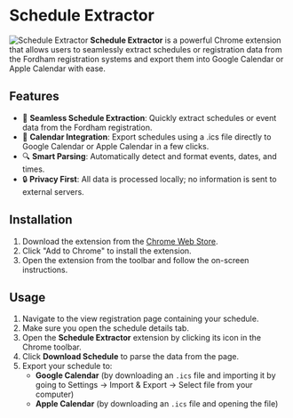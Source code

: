 # Schedule Extractor

![Schedule Extractor](https://github.com/user-attachments/assets/316abebc-0b2c-419a-b6bb-a29118ce40b6)
**Schedule Extractor** is a powerful Chrome extension that allows users to seamlessly extract schedules or registration data from the Fordham registration systems and export them into Google Calendar or Apple Calendar with ease.


## Features

- 📅 **Seamless Schedule Extraction**: Quickly extract schedules or event data from the Fordham registration.
- 🚀 **Calendar Integration**: Export schedules using a .ics file directly to Google Calendar or Apple Calendar in a few clicks.
- 🔍 **Smart Parsing**: Automatically detect and format events, dates, and times.
- 🔒 **Privacy First**: All data is processed locally; no information is sent to external servers.

## Installation

1. Download the extension from the [Chrome Web Store](https://chromewebstore.google.com/detail/schedule-extractor/hfcpdjjbionnigjlbkkacnphkkoifmai?authuser=0&hl=en).
2. Click "Add to Chrome" to install the extension.
3. Open the extension from the toolbar and follow the on-screen instructions.

## Usage

1. Navigate to the view registration page containing your schedule.
2. Make sure you open the schedule details tab.
3. Open the **Schedule Extractor** extension by clicking its icon in the Chrome toolbar.
4. Click **Download Schedule** to parse the data from the page.
6. Export your schedule to:
   - **Google Calendar** (by downloading an `.ics` file and importing it by going to Settings -> Import & Export -> Select file from your computer)
   - **Apple Calendar** (by downloading an `.ics` file and opening the file)
